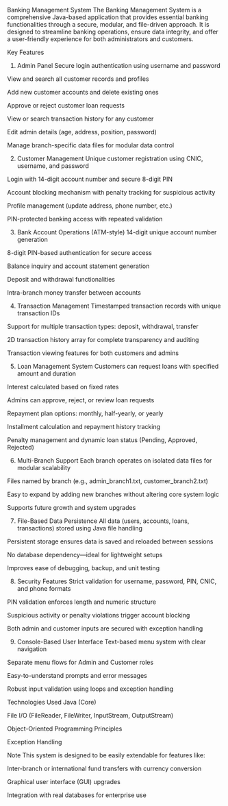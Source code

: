 Banking Management System
The Banking Management System is a comprehensive Java-based application that provides essential banking functionalities through a secure, modular, and file-driven approach. It is designed to streamline banking operations, ensure data integrity, and offer a user-friendly experience for both administrators and customers.

Key Features
1. Admin Panel
Secure login authentication using username and password

View and search all customer records and profiles

Add new customer accounts and delete existing ones

Approve or reject customer loan requests

View or search transaction history for any customer

Edit admin details (age, address, position, password)

Manage branch-specific data files for modular data control

2. Customer Management
Unique customer registration using CNIC, username, and password

Login with 14-digit account number and secure 8-digit PIN

Account blocking mechanism with penalty tracking for suspicious activity

Profile management (update address, phone number, etc.)

PIN-protected banking access with repeated validation

3. Bank Account Operations (ATM-style)
14-digit unique account number generation

8-digit PIN-based authentication for secure access

Balance inquiry and account statement generation

Deposit and withdrawal functionalities

Intra-branch money transfer between accounts

4. Transaction Management
Timestamped transaction records with unique transaction IDs

Support for multiple transaction types: deposit, withdrawal, transfer

2D transaction history array for complete transparency and auditing

Transaction viewing features for both customers and admins

5. Loan Management System
Customers can request loans with specified amount and duration

Interest calculated based on fixed rates

Admins can approve, reject, or review loan requests

Repayment plan options: monthly, half-yearly, or yearly

Installment calculation and repayment history tracking

Penalty management and dynamic loan status (Pending, Approved, Rejected)

6. Multi-Branch Support
Each branch operates on isolated data files for modular scalability

Files named by branch (e.g., admin_branch1.txt, customer_branch2.txt)

Easy to expand by adding new branches without altering core system logic

Supports future growth and system upgrades

7. File-Based Data Persistence
All data (users, accounts, loans, transactions) stored using Java file handling

Persistent storage ensures data is saved and reloaded between sessions

No database dependency—ideal for lightweight setups

Improves ease of debugging, backup, and unit testing

8. Security Features
Strict validation for username, password, PIN, CNIC, and phone formats

PIN validation enforces length and numeric structure

Suspicious activity or penalty violations trigger account blocking

Both admin and customer inputs are secured with exception handling

9. Console-Based User Interface
Text-based menu system with clear navigation

Separate menu flows for Admin and Customer roles

Easy-to-understand prompts and error messages

Robust input validation using loops and exception handling

Technologies Used
Java (Core)

File I/O (FileReader, FileWriter, InputStream, OutputStream)

Object-Oriented Programming Principles

Exception Handling

Note
This system is designed to be easily extendable for features like:

Inter-branch or international fund transfers with currency conversion

Graphical user interface (GUI) upgrades

Integration with real databases for enterprise use

